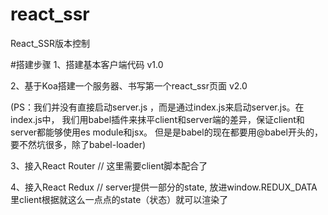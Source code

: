# react_ssr
React_SSR版本控制

#搭建步骤
1、搭建基本客户端代码 v1.0

2、基于Koa搭建一个服务器、书写第一个react_ssr页面 v2.0 

(PS：我们并没有直接启动server.js ，而是通过index.js来启动server.js。在index.js中，
我们用babel插件来抹平client和server端的差异，保证client和server都能够使用es module和jsx。 但是是babel的现在都要用@babel开头的，要不然坑很多，除了babel-loader)

3、接入React Router // 这里需要client脚本配合了

4、接入React Redux // server提供一部分的state, 放进window.REDUX_DATA里client根据就这么一点点的state（状态）就可以渲染了